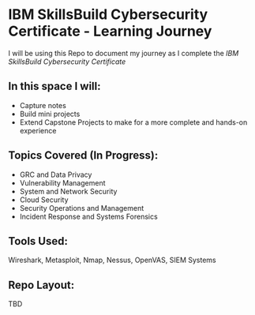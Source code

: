 #  IBM SkillsBuild Cybersecurity Certificate - Learning Journey

I will be using this Repo to document my journey as I complete the *IBM SkillsBuild Cybersecurity Certificate*

## In this space I will: 
  - Capture notes
  - Build mini projects
  - Extend Capstone Projects to make for a more complete and hands-on experience

## Topics Covered (In Progress):
  - GRC and Data Privacy
  - Vulnerability Management
  - System and Network Security
  - Cloud Security
  - Security Operations and Management 
  - Incident Response and Systems Forensics
  
## Tools Used:
  Wireshark,
  Metasploit,
  Nmap,
  Nessus,
  OpenVAS,
  SIEM Systems

## Repo Layout:
  TBD
